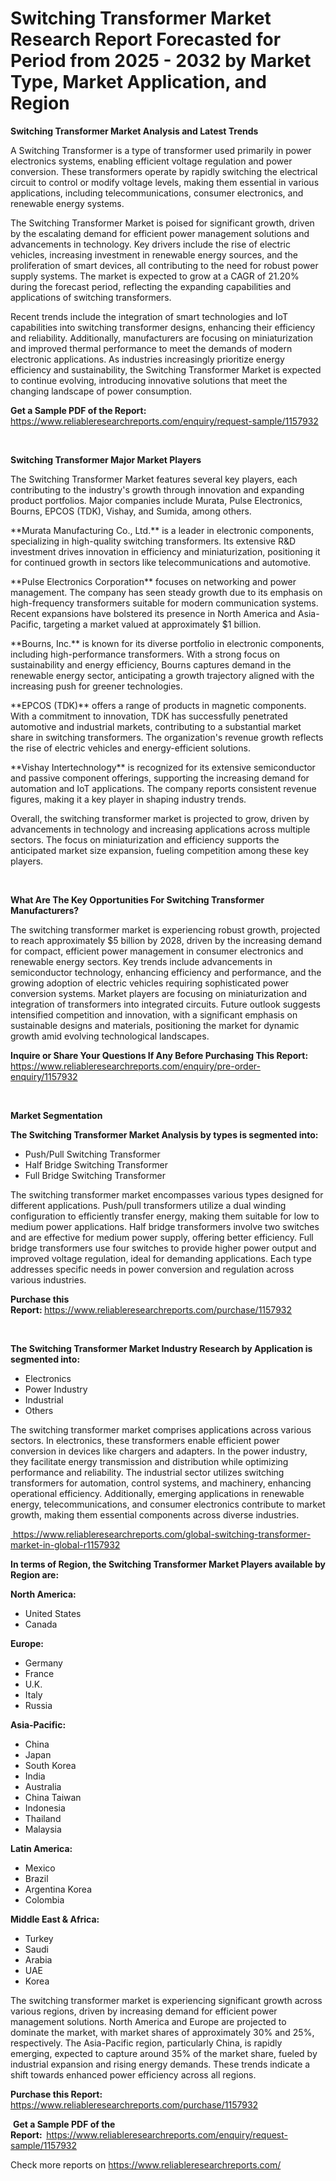 <p><h1>Switching Transformer Market Research Report Forecasted for Period from 2025 -  2032 by Market Type, Market Application, and Region</h1></p><p><strong>Switching Transformer Market Analysis and Latest Trends</strong></p>
<p><p>A Switching Transformer is a type of transformer used primarily in power electronics systems, enabling efficient voltage regulation and power conversion. These transformers operate by rapidly switching the electrical circuit to control or modify voltage levels, making them essential in various applications, including telecommunications, consumer electronics, and renewable energy systems.</p><p>The Switching Transformer Market is poised for significant growth, driven by the escalating demand for efficient power management solutions and advancements in technology. Key drivers include the rise of electric vehicles, increasing investment in renewable energy sources, and the proliferation of smart devices, all contributing to the need for robust power supply systems. The market is expected to grow at a CAGR of 21.20% during the forecast period, reflecting the expanding capabilities and applications of switching transformers.</p><p>Recent trends include the integration of smart technologies and IoT capabilities into switching transformer designs, enhancing their efficiency and reliability. Additionally, manufacturers are focusing on miniaturization and improved thermal performance to meet the demands of modern electronic applications. As industries increasingly prioritize energy efficiency and sustainability, the Switching Transformer Market is expected to continue evolving, introducing innovative solutions that meet the changing landscape of power consumption.</p></p>
<p><strong>Get a Sample PDF of the Report:&nbsp;</strong> <a href="https://www.reliableresearchreports.com/enquiry/request-sample/1157932?utm_campaign=3386&utm_medium=2&utm_source=Github&utm_content=ia&utm_term=06042025&utm_id=switching-transformer">https://www.reliableresearchreports.com/enquiry/request-sample/1157932</a></p>
<p>&nbsp;</p>
<p><strong>Switching Transformer Major Market Players</strong></p>
<p><p>The Switching Transformer Market features several key players, each contributing to the industry's growth through innovation and expanding product portfolios. Major companies include Murata, Pulse Electronics, Bourns, EPCOS (TDK), Vishay, and Sumida, among others.</p><p>**Murata Manufacturing Co., Ltd.** is a leader in electronic components, specializing in high-quality switching transformers. Its extensive R&D investment drives innovation in efficiency and miniaturization, positioning it for continued growth in sectors like telecommunications and automotive.</p><p>**Pulse Electronics Corporation** focuses on networking and power management. The company has seen steady growth due to its emphasis on high-frequency transformers suitable for modern communication systems. Recent expansions have bolstered its presence in North America and Asia-Pacific, targeting a market valued at approximately $1 billion.</p><p>**Bourns, Inc.** is known for its diverse portfolio in electronic components, including high-performance transformers. With a strong focus on sustainability and energy efficiency, Bourns captures demand in the renewable energy sector, anticipating a growth trajectory aligned with the increasing push for greener technologies.</p><p>**EPCOS (TDK)** offers a range of products in magnetic components. With a commitment to innovation, TDK has successfully penetrated automotive and industrial markets, contributing to a substantial market share in switching transformers. The organization's revenue growth reflects the rise of electric vehicles and energy-efficient solutions.</p><p>**Vishay Intertechnology** is recognized for its extensive semiconductor and passive component offerings, supporting the increasing demand for automation and IoT applications. The company reports consistent revenue figures, making it a key player in shaping industry trends.</p><p>Overall, the switching transformer market is projected to grow, driven by advancements in technology and increasing applications across multiple sectors. The focus on miniaturization and efficiency supports the anticipated market size expansion, fueling competition among these key players.</p></p>
<p>&nbsp;</p>
<p><strong>What Are The Key Opportunities For Switching Transformer Manufacturers?</strong></p>
<p><p>The switching transformer market is experiencing robust growth, projected to reach approximately $5 billion by 2028, driven by the increasing demand for compact, efficient power management in consumer electronics and renewable energy sectors. Key trends include advancements in semiconductor technology, enhancing efficiency and performance, and the growing adoption of electric vehicles requiring sophisticated power conversion systems. Market players are focusing on miniaturization and integration of transformers into integrated circuits. Future outlook suggests intensified competition and innovation, with a significant emphasis on sustainable designs and materials, positioning the market for dynamic growth amid evolving technological landscapes.</p></p>
<p><strong>Inquire or Share Your Questions If Any Before Purchasing This Report:</strong> <a href="https://www.reliableresearchreports.com/enquiry/pre-order-enquiry/1157932?utm_campaign=3386&utm_medium=2&utm_source=Github&utm_content=ia&utm_term=06042025&utm_id=switching-transformer">https://www.reliableresearchreports.com/enquiry/pre-order-enquiry/1157932</a></p>
<p>&nbsp;</p>
<p><strong>Market Segmentation</strong></p>
<p><strong>The Switching Transformer Market Analysis by types is segmented into:</strong></p>
<p><ul><li>Push/Pull Switching Transformer</li><li>Half Bridge Switching Transformer</li><li>Full Bridge Switching Transformer</li></ul></p>
<p><p>The switching transformer market encompasses various types designed for different applications. Push/pull transformers utilize a dual winding configuration to efficiently transfer energy, making them suitable for low to medium power applications. Half bridge transformers involve two switches and are effective for medium power supply, offering better efficiency. Full bridge transformers use four switches to provide higher power output and improved voltage regulation, ideal for demanding applications. Each type addresses specific needs in power conversion and regulation across various industries.</p></p>
<p><strong>Purchase this Report:&nbsp;</strong><a href="https://www.reliableresearchreports.com/purchase/1157932?utm_campaign=3386&utm_medium=2&utm_source=Github&utm_content=ia&utm_term=06042025&utm_id=switching-transformer">https://www.reliableresearchreports.com/purchase/1157932</a></p>
<p>&nbsp;</p>
<p><strong>The Switching Transformer Market Industry Research by Application is segmented into:</strong></p>
<p><ul><li>Electronics</li><li>Power Industry</li><li>Industrial</li><li>Others</li></ul></p>
<p><p>The switching transformer market comprises applications across various sectors. In electronics, these transformers enable efficient power conversion in devices like chargers and adapters. In the power industry, they facilitate energy transmission and distribution while optimizing performance and reliability. The industrial sector utilizes switching transformers for automation, control systems, and machinery, enhancing operational efficiency. Additionally, emerging applications in renewable energy, telecommunications, and consumer electronics contribute to market growth, making them essential components across diverse industries.</p></p>
<p><a href="https://www.reliableresearchreports.com/global-switching-transformer-market-in-global-r1157932?utm_campaign=3386&utm_medium=2&utm_source=Github&utm_content=ia&utm_term=06042025&utm_id=switching-transformer">&nbsp;https://www.reliableresearchreports.com/global-switching-transformer-market-in-global-r1157932</a></p>
<p><strong>In terms of Region, the Switching Transformer Market Players available by Region are:</strong></p>
<p>
    <p> <strong> North America: </strong>
        <ul>
            <li>United States</li>
            <li>Canada</li>
        </ul>
        </p> 
    <p> <strong> Europe: </strong>
        <ul>
            <li>Germany</li>
            <li>France</li>
            <li>U.K.</li>
            <li>Italy</li>
            <li>Russia</li>
        </ul>
        </p> 
    <p> <strong> Asia-Pacific: </strong>
        <ul>
            <li>China</li>
            <li>Japan</li>
            <li>South Korea</li>
            <li>India</li>
            <li>Australia</li>
            <li>China Taiwan</li>
            <li>Indonesia</li>
            <li>Thailand</li>
            <li>Malaysia</li>
        </ul>
        </p> 
    <p> <strong> Latin America: </strong>
        <ul>
            <li>Mexico</li>
            <li>Brazil</li>
            <li>Argentina Korea</li>
            <li>Colombia</li>
        </ul>
        </p> 
    <p> <strong> Middle East & Africa: </strong>
        <ul>
            <li>Turkey</li>
            <li>Saudi</li>
            <li>Arabia</li>
            <li>UAE</li>
            <li>Korea</li>
        </ul>
    </p>
    </p>
<p><p>The switching transformer market is experiencing significant growth across various regions, driven by increasing demand for efficient power management solutions. North America and Europe are projected to dominate the market, with market shares of approximately 30% and 25%, respectively. The Asia-Pacific region, particularly China, is rapidly emerging, expected to capture around 35% of the market share, fueled by industrial expansion and rising energy demands. These trends indicate a shift towards enhanced power efficiency across all regions.</p></p>
<p><strong>Purchase this Report: </strong><a href="https://www.reliableresearchreports.com/purchase/1157932?utm_campaign=3386&utm_medium=2&utm_source=Github&utm_content=ia&utm_term=06042025&utm_id=switching-transformer">https://www.reliableresearchreports.com/purchase/1157932</a></p>
<p>&nbsp;<strong>Get a Sample PDF of the Report:&nbsp;&nbsp;</strong><a href="https://www.reliableresearchreports.com/enquiry/request-sample/1157932?utm_campaign=3386&utm_medium=2&utm_source=Github&utm_content=ia&utm_term=06042025&utm_id=switching-transformer">https://www.reliableresearchreports.com/enquiry/request-sample/1157932</a></p>
<p><strong></strong></p>
<p>Check more reports on <a href="https://www.reliableresearchreports.com/?utm_campaign=3386&utm_medium=2&utm_source=Github&utm_content=ia&utm_term=06042025&utm_id=switching-transformer">https://www.reliableresearchreports.com/</a></p>